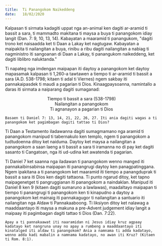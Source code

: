 ```yaml
---
title:  Ti Panangokom Naikeddeng
date:   18/02/2020
---
```


Kalpasan ti sirmata kadagiti uppat nga an-animal ken dagiti ar-aramid ti bassit a sara, ti mammadto makitana ti maysa a buya ti panangokom idiay langit (Dan. 7: 9, 10, 13, 14). Kabayatan a maaramid ti panangukom, "dagiti trono ket naisaadda ket ti Daan a Lakay ket nagtugaw. Kabayatan a maipakita ti nailangitan a buya, rinibu a ribu dagiti nailangitan a nabiag ti nagministro iti sangoanan di Daan a Lakay, ti panangukom naikeddeng, ket dagiti liblibro naluktanda."

Ti napateg nga imdengan maipapan iti daytoy a panangokom ket daytoy mapasamak kalpasan ti 1,260-a tawtawen a tiempo ti ar-aramid ti bassit a sara (A.D. 538-1798; kitaen ti adal ti Viernes) ngem sakbay iti pannakaipasdek ti maudi a pagarian ti Dios. Kinaagpaysoanna, namintallo a daras iti sirmata a naiparang dagiti sumaganad:

<center>Tiempo ti bassit a sara (538-1798)</center>

<center>Nailangitan a panangokom</center>

<center>Ti agnanayon a pagarian ti Dios</center>

`Basaen ti Daniel 7: 13, 14, 21, 22, 26, 27. Iti ania dagiti wagas a ti panangokom ket pagimbagan dagiti tattao ti Dios?`

Ti Daan a Testamento iladawanna dagiti sumagmamano nga aramid ti panangokom manipud ti tabernakulo ken templo, ngem ti panangokom a tudtudoenna ditoy ket naiduma. Daytoy ket maysa a nailangitan a panangokom a saan laeng a ti bassit a sara ti iramanna no di pay ket dagiti sasanto ti Cangatoan, nga iti ud-udina ket awatenda ti pagarian.

Ti Daniel 7 ket saanna nga iladawan ti panangokom wenno manged iti pannakaibinsabinsa maipapan iti panangrugi daytoy ken panagpatinggana. Ngem ipakitana a ti panangokom ket maaramid iti tiempo a panangduprak ti bassit a sara iti Dios ken dagiti tattaona. Ti punto ngarud ditoy, ket tapno maipagenetget ti pangruggianan iti panangokom a naindaklan. Manipud iti Daniel 8 ken 9 (kitaen dagiti sumaruno a lawlawas), maadaltayo maipapan ti tiempo ti panangrugi ti panangokom ken ti kinapudno a daytoy a panangokom ket mainaig iti pannakagugor ti nailangitan a santuario iti nailangitan nga Aldaw ti Pannakaaboong. Ti liksiyon ditoy ket nalawag a maaddaantayo iti maysa a makuna a pre-Advent judgement idiay langit a maipaay iti pagimbagan dagiti tattao ti Dios (Dan. 7:22).

`Apay a ti pannakaawat iti naaramidan ni Jesus idiay kruz agpaay kadatayo ket nangruna unay no apay a rumbeng a maaddaantayo iti kinatalged iti aldaw ti panangokom? Ania a namnama ti adda kadatayo, wenno adda kadi mabalin a namnama kadatayo, no awan iti Kruz? (Kitaen ti Rom. 8:1).`